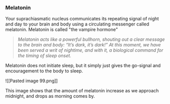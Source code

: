 ### Melatonin
Your suprachiasmatic nucleus communicates its repeating signal of night and day to your brain and body using a circulating messenger called
melatonin. Melatonin is called "the vampire hormone"

>*Melatonin acts like a powerful bullhorn, shouting out a clear message
to the brain and body: “It’s dark, it’s dark!” At this moment, we have been served a writ of nightime, and with it, a biological command for the timing of sleep onset.*

Melatonin does not initiate sleep, but it simply just gives the go-signal and encouragement to the body to sleep.

![[Pasted image 99.png]]

This image shows that the amount of melatonin increase as we approach midnight, and drops as morning comes by.